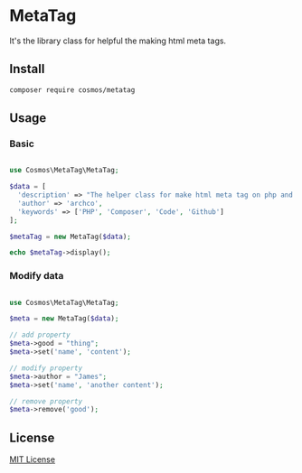 # MetaTag

It's the library class for helpful the making html meta tags.

## Install

``` sh
composer require cosmos/metatag
```

## Usage

### Basic

``` php

use Cosmos\MetaTag\MetaTag;

$data = [
  'description' => "The helper class for make html meta tag on php and laravel.",
  'author' => 'archco',
  'keywords' => ['PHP', 'Composer', 'Code', 'Github']
];

$metaTag = new MetaTag($data);

echo $metaTag->display();
```

### Modify data

``` php

use Cosmos\MetaTag\MetaTag;

$meta = new MetaTag($data);

// add property
$meta->good = "thing";
$meta->set('name', 'content');

// modify property
$meta->author = "James";
$meta->set('name', 'another content');

// remove property
$meta->remove('good');
```

## License

[MIT License](https://github.com/archco/MetaTag/blob/master/LICENSE)
